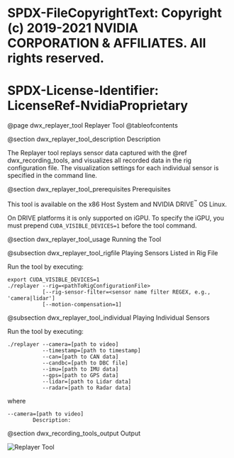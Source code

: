 # SPDX-FileCopyrightText: Copyright (c) 2019-2021 NVIDIA CORPORATION & AFFILIATES. All rights reserved.
# SPDX-License-Identifier: LicenseRef-NvidiaProprietary

@page dwx_replayer_tool Replayer Tool
@tableofcontents

@section dwx_replayer_tool_description Description

The Replayer tool replays sensor data captured with the @ref dwx_recording_tools, and visualizes all recorded data in the rig configuration file. The visualization settings for each individual sensor is specified in the command line.

@section dwx_replayer_tool_prerequisites Prerequisites

This tool is available on the x86 Host System and NVIDIA DRIVE<sup>&trade;</sup> OS Linux.

On DRIVE platforms it is only supported on iGPU.
To specify the iGPU, you must prepend `CUDA_VISIBLE_DEVICES=1` before the tool command.

@section dwx_replayer_tool_usage Running the Tool

@subsection dwx_replayer_tool_rigfile Playing Sensors Listed in Rig File

Run the tool by executing:

    export CUDA_VISIBLE_DEVICES=1
    ./replayer --rig=<pathToRigConfigurationFile> 
	           [--rig-sensor-filter=<sensor name filter REGEX, e.g., 'camera|lidar']
			   [--motion-compensation=1]

@subsection dwx_replayer_tool_individual Playing Individual Sensors

Run the tool by executing:

    ./replayer --camera=[path to video]
			   --timestamp=[path to timestamp]
	           --can=[path to CAN data]
	           --candbc=[path to DBC file]
               --imu=[path to IMU data]
	           --gps=[path to GPS data]
	           --lidar=[path to Lidar data]
               --radar=[path to Radar data]

where

	--camera=[path to video]
			Description:

@section dwx_recording_tools_output Output

![Replayer Tool](tool_replayer.png)
